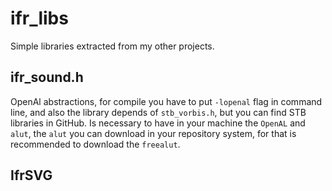 # ifr_libs
Simple libraries extracted from my other projects.

## ifr_sound.h
OpenAl abstractions, for compile you have to put `-lopenal` flag in command line, and also the library depends of `stb_vorbis.h`, but you can find STB libraries in GitHub. Is necessary to have in your machine the `OpenAL` and `alut`, the `alut` you can download in your repository system, for that is recommended to download the `freealut`.

## IfrSVG
